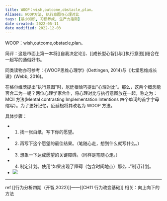 ```yaml
---
title: WOOP：wish,outcome,obstacle,plan。
Aliases: WOOP方法, 执行意图与心理对比
tags: [最小知识, 习惯养成, 生产力指南]
date created: 2022-05-11
date modified: 2022-12-03
---
```



WOOP：wish,outcome,obstacle,plan。 

简评：这是市面上第一本将[[自我决定论]]、[[成长型心智]]与[[执行意图]]结合在一起写的通俗好书。

同类读物亦可参考：《WOOP思维心理学》(Oettingen, 2014)与《七堂思维成长课》(Webb, 2016)。

在格尔维茨提出“执行意图”时，厄廷根恰巧提出“心理对比”。那么，这两个概念能否合二为一呢？两位心理学家合作，将心理对比与执行意图放在一起，称之为：MCIl 方法(Mental contrasting Implementation Intentions 四个单词的首字字母缩写）。为了更好记忆，厄廷根将其改名为 WOOP 方法。

具体步骤：
-   1. 找一张白纸，写下你的愿望。
-   2. 再写下这个愿望的最佳结果。（笔随心走，想到什么就写什么。）
-   3. 想象一下达成愿望的关键障碍。（同样是笔随心走。）
-   4. 制定计划。使用“如果出现了障碍（包含时间地点）那么…”制订计划。
- 
   ![](https://xxpic.oss-cn-qingdao.aliyuncs.com/pic/20220407164410.png)

---

ref [[行为分析四期（开智,2022)]]——[[CH11 行为改变基础]]
相关：向上向下的方法  
